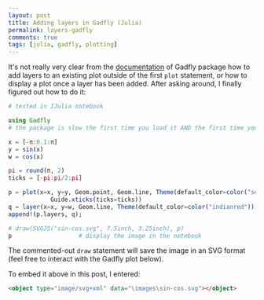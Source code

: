 ```yaml
---
layout: post
title: Adding layers in Gadfly (Julia)
permalink: layers-gadfly
comments: true
tags: [julia, gadfly, plotting]
---
```

It's not really very clear from the [documentation](http://gadflyjl.org/#layers) of Gadfly package how to add layers to an existing plot outside of the first `plot` statement, or how to display a plot once a layer has been added. After asking around, I finally figured out how to do it:

<!-- more -->

``` julia
# tested in IJulia notebook

using Gadfly
# the package is slow the first time you load it AND the first time you plot

x = [-π:0.1:π]
y = sin(x)
w = cos(x)

pi = round(π, 2)
ticks = [-pi:pi/2:pi]

p = plot(x=x, y=y, Geom.point, Geom.line, Theme(default_color=color("seagreen")),
            Guide.xticks(ticks=ticks))
q = layer(x=x, y=w, Geom.line, Theme(default_color=color("indianred")))
append!(p.layers, q);

# draw(SVGJS("sin-cos.svg", 7.5inch, 3.25inch), p)
p                   # display the image in the notebook
```

The commented-out `draw` statement will save the image in an SVG format (feel free to interact with the Gadfly plot below).

<object type="image/svg+xml" data="\images\sin-cos.svg"></object>

To embed it above in this post, I entered:

``` html
<object type="image/svg+xml" data="\images\sin-cos.svg"></object>
```